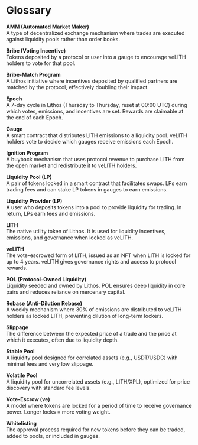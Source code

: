 # Glossary

**AMM (Automated Market Maker)**\
A type of decentralized exchange mechanism where trades are executed against liquidity pools rather than order books.

**Bribe (Voting Incentive)**\
Tokens deposited by a protocol or user into a gauge to encourage veLITH holders to vote for that pool.

**Bribe-Match Program**\
A Lithos initiative where incentives deposited by qualified partners are matched by the protocol, effectively doubling their impact.

**Epoch**\
A 7-day cycle in Lithos (Thursday to Thursday, reset at 00:00 UTC) during which votes, emissions, and incentives are set. Rewards are claimable at the end of each Epoch.

**Gauge**\
A smart contract that distributes LITH emissions to a liquidity pool. veLITH holders vote to decide which gauges receive emissions each Epoch.

**Ignition Program**\
A buyback mechanism that uses protocol revenue to purchase LITH from the open market and redistribute it to veLITH holders.

**Liquidity Pool (LP)**\
A pair of tokens locked in a smart contract that facilitates swaps. LPs earn trading fees and can stake LP tokens in gauges to earn emissions.

**Liquidity Provider (LP)**\
A user who deposits tokens into a pool to provide liquidity for trading. In return, LPs earn fees and emissions.

**LITH**\
The native utility token of Lithos. It is used for liquidity incentives, emissions, and governance when locked as veLITH.

**veLITH**\
The vote-escrowed form of LITH, issued as an NFT when LITH is locked for up to 4 years. veLITH gives governance rights and access to protocol rewards.

**POL (Protocol-Owned Liquidity)**\
Liquidity seeded and owned by Lithos. POL ensures deep liquidity in core pairs and reduces reliance on mercenary capital.

**Rebase (Anti-Dilution Rebase)**\
A weekly mechanism where 30% of emissions are distributed to veLITH holders as locked LITH, preventing dilution of long-term lockers.

**Slippage**\
The difference between the expected price of a trade and the price at which it executes, often due to liquidity depth.

**Stable Pool**\
A liquidity pool designed for correlated assets (e.g., USDT/USDC) with minimal fees and very low slippage.

**Volatile Pool**\
A liquidity pool for uncorrelated assets (e.g., LITH/XPL), optimized for price discovery with standard fee levels.

**Vote-Escrow (ve)**\
A model where tokens are locked for a period of time to receive governance power. Longer locks = more voting weight.

**Whitelisting**\
The approval process required for new tokens before they can be traded, added to pools, or included in gauges.
